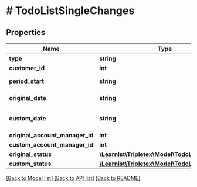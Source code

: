 # # TodoListSingleChanges

## Properties

Name | Type | Description | Notes
------------ | ------------- | ------------- | -------------
**type** | **string** |  |
**customer_id** | **int** |  |
**period_start** | **string** | The start period |
**original_date** | **string** | The original date |
**custom_date** | **string** | The customized date | [optional]
**original_account_manager_id** | **int** |  | [optional]
**custom_account_manager_id** | **int** |  | [optional]
**original_status** | [**\Learnist\Tripletex\Model\TodoListItemStatus**](TodoListItemStatus.md) |  | [optional]
**custom_status** | [**\Learnist\Tripletex\Model\TodoListItemStatus**](TodoListItemStatus.md) |  | [optional]

[[Back to Model list]](../../README.md#models) [[Back to API list]](../../README.md#endpoints) [[Back to README]](../../README.md)
